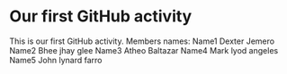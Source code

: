 # Our first GitHub activity
This is our first GitHub 
activity.
Members names:
Name1 Dexter Jemero
Name2 Bhee jhay glee
Name3 Atheo Baltazar
Name4 Mark lyod angeles
Name5 John lynard farro